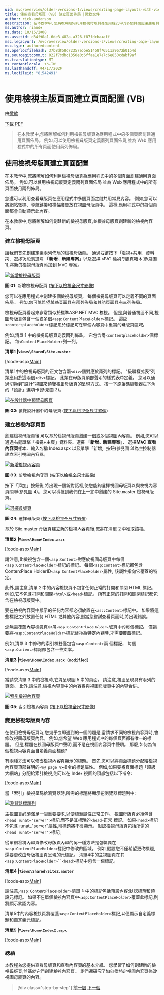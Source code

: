 ```yaml
---
uid: mvc/overview/older-versions-1/views/creating-page-layouts-with-view-master-pages-vb
title: 使用查看母版頁 (VB) 建立頁面佈局 |微軟文件
author: rick-anderson
description: 在本教學中,您將瞭解如何利用檢視母版頁為應用程式中的多個頁面創建通用頁面佈局。 您可以使用...
ms.author: riande
ms.date: 10/16/2008
ms.assetid: d34f90a1-6de3-482a-a326-f87fdcbaaaff
msc.legacyurl: /mvc/overview/older-versions-1/views/creating-page-layouts-with-view-master-pages-vb
msc.type: authoredcontent
ms.openlocfilehash: 37b8d858c72357ebbe51458f76511a9672b01b4d
ms.sourcegitcommit: 022f79dbc1350e0c6ffaa1e7e7c6e850cdabf9af
ms.translationtype: MT
ms.contentlocale: zh-TW
ms.lasthandoff: 04/17/2020
ms.locfileid: "81542491"
---
```

# <a name="creating-page-layouts-with-view-master-pages-vb"></a>使用檢視主版頁面建立頁面配置 (VB)

由[微軟](https://github.com/microsoft)

[下載 PDF](https://download.microsoft.com/download/e/f/3/ef3f2ff6-7424-48f7-bdaa-180ef64c3490/ASPNET_MVC_Tutorial_12_VB.pdf)

> 在本教學中,您將瞭解如何利用檢視母版頁為應用程式中的多個頁面創建通用頁面佈局。 例如,可以使用檢視母版頁定義兩列頁面佈局,並為 Web 應用程式中的所有頁面使用兩列佈局。

## <a name="creating-page-layouts-with-view-master-pages"></a>使用檢視母版頁建立頁面配置

在本教學中,您將瞭解如何利用檢視母版頁為應用程式中的多個頁面創建通用頁面佈局。 例如,可以使用檢視母版頁定義兩列頁面佈局,並為 Web 應用程式中的所有頁面使用兩列佈局。

您還可以利用查看母版頁在應用程式中多個頁面之間共用常見內容。 例如,您可以將網站徽標、導航鏈接和橫幅廣告放在視圖母版頁中。 這樣,應用程式中的每個頁面都會自動顯示此內容。

在本教學中,您將瞭解如何創建新的檢視母版頁,並根據母版頁創建新的檢視內容頁。

### <a name="creating-a-view-master-page"></a>建立檢視母版頁

讓我們首先創建定義兩列佈局的檢視母版頁。 通過右鍵按下「檢視+共用」資料夾、選擇功能表選項 **「新增、新建專案**」以及選擇 MVC 檢視母版頁範本(參見圖 1),將新的檢視母版頁添加到 MVC 專案。

[![新增檢視母版頁](creating-page-layouts-with-view-master-pages-vb/_static/image2.png)](creating-page-layouts-with-view-master-pages-vb/_static/image1.png)

**圖 01**: 新增檢視母版頁 ([按下以檢視全尺寸影像](creating-page-layouts-with-view-master-pages-vb/_static/image3.png))

您可以在應用程式中創建多個檢視母版頁。 每個檢視母版頁可以定義不同的頁面佈局。 例如,您可能希望某些頁面具有兩列佈局和其他頁面具有三列佈局。

檢視母版頁看起來非常類似於標準ASP.NET MVC 檢視。 但是,與普通視圖不同,視圖母版頁包含一個或多個`<asp:ContentPlaceHolder>`標記。 這些`<contentplaceholder>`標記用於標記可在單個內容頁中重寫的母版頁區域。

例如,清單 1 中的檢視母版頁定義兩列佈局。 它包含兩`<contentplaceholder>`個標記。 每`<ContentPlaceHolder>`列一列。

**清單1 |`Views\Shared\Site.master`**

[!code-aspx[Main](creating-page-layouts-with-view-master-pages-vb/samples/sample1.aspx)]

清單1中的檢視母版頁的正文包含兩`<div>`個對應於兩列的標記。 "級聯樣式表"列類應用於這兩個`<div>`標記。 此類在母版頁頂部聲明的樣式表中定義。 您可以通過切換到"設計"視圖來預覽視圖母版頁的呈現方式。 按一下原始碼編輯器左下角的「設計」選項卡(參見圖 2)。

[![在設計器中預覽母版頁](creating-page-layouts-with-view-master-pages-vb/_static/image5.png)](creating-page-layouts-with-view-master-pages-vb/_static/image4.png)

**圖 02**: 預覽設計器中的母版頁 ([按下以檢視全尺寸影像](creating-page-layouts-with-view-master-pages-vb/_static/image6.png))

### <a name="creating-a-view-content-page"></a>建立檢視內容頁面

創建檢視母版頁後,可以基於檢視母版頁創建一個或多個視圖內容頁。 例如,您可以通過右鍵單擊「檢視+主頁」資料夾、選擇 **「新增、新建專案」、** 選擇**MVC 查看內容頁**樣本、輸入名稱 Index.aspx 以及單擊「新增」按鈕(參見圖 3)為主控制器建立索引視圖內容頁。

[![新增檢視內容頁](creating-page-layouts-with-view-master-pages-vb/_static/image8.png)](creating-page-layouts-with-view-master-pages-vb/_static/image7.png)

**圖 03**: 新增檢視內容頁 ([按下以檢視全尺寸影像](creating-page-layouts-with-view-master-pages-vb/_static/image9.png))

按下「添加」按鈕後,將出現一個新對話框,使您能夠選擇視圖母版頁以與檢視內容頁關聯(參見圖 4)。 您可以導航到我們在上一節中創建的 Site.master 檢視母版頁。

[![選擇母版頁](creating-page-layouts-with-view-master-pages-vb/_static/image11.png)](creating-page-layouts-with-view-master-pages-vb/_static/image10.png)

**圖 04**: 選擇母版頁 ([按下以檢視全尺寸影像](creating-page-layouts-with-view-master-pages-vb/_static/image12.png))

基於 Site.master 母版頁建立新的檢視內容頁後,您將在清單 2 中獲取該檔。

**清單2 |`Views\Home\Index.aspx`**

[!code-aspx[Main](creating-page-layouts-with-view-master-pages-vb/samples/sample2.aspx)]

請注意,此檢視包含一個`<asp:Content>`對應於視圖母版頁中每個`<asp:ContentPlaceHolder>`標記的標記。 每個`<asp:Content>`標記都包含 ContentPlace HolderID`<asp:ContentPlaceHolder>`屬性, 該屬性指向它覆蓋的特定。

此外,請注意,清單 2 中的內容檢視頁不包含任何正常的打開和關閉 HTML 標記。 例如,它不包含打開和關閉`<html>`或`<head>`標記。 所有正常的打開和關閉標記都包含在檢視母版頁中。

要在檢視內容頁中顯示的任何內容都必須放置在`<asp:Content>`標記中。 如果將這些標記之外放置任何 HTML 或其他內容,則當您嘗試查看頁面時,將出現錯誤。

您無需覆蓋內容檢視頁中母`<asp:ContentPlaceHolder>`版頁中的每個標記。 僅當要將`<asp:ContentPlaceHolder>`標記替換為特定內容時,才需要覆蓋標記。

例如,清單 3 中修改的索引檢視僅包含`<asp:Content>`兩 個標記。 每個`<asp:Content>`標記都包含一些文本。

**清單3 |`Views\Home\Index.aspx (modified)`**

[!code-aspx[Main](creating-page-layouts-with-view-master-pages-vb/samples/sample3.aspx)]

當請求清單 3 中的檢視時,它將呈現圖 5 中的頁面。 請注意,視圖呈現具有兩列的頁面。 此外,請注意,檢視內容頁中的內容將與視圖母版頁中的內容合併。

[![索引檢視內容頁](creating-page-layouts-with-view-master-pages-vb/_static/image14.png)](creating-page-layouts-with-view-master-pages-vb/_static/image13.png)

**圖 05**: 索引檢視內容頁 ([按下以檢視全尺寸影像](creating-page-layouts-with-view-master-pages-vb/_static/image15.png))

### <a name="modifying-view-master-page-content"></a>變更檢視母版頁內容

在使用檢視母版頁時,您幾乎立即遇到的一個問題是,當請求不同的檢視內容頁時,會修改視圖母版頁內容。 例如,您希望 Web 應用程式中的每個頁面都有唯一的標題。 但是,標題在視圖母版頁中聲明,而不是在視圖內容頁中聲明。 那麼,如何為每個檢視內容頁面自定義頁面標題?

有兩種方法可以修改檢視內容頁顯示的標題。 首先,您可以將頁面標題分配給檢視內容頁頂部聲明的`<%@ page %>`指令的標題屬性。 例如,如果要將頁面標題「超級大網站」分配給索引檢視,則可以在 Index 視圖的頂部包括以下指令:

[!code-aspx[Main](creating-page-layouts-with-view-master-pages-vb/samples/sample4.aspx)]

當「索引」檢視呈現給瀏覽器時,所需的標題將顯示在瀏覽器標題列中:

[![瀏覽器標題列](creating-page-layouts-with-view-master-pages-vb/_static/image17.png)](creating-page-layouts-with-view-master-pages-vb/_static/image16.png)

主視圖頁必須滿足一個重要要求,以便標題屬性正常工作。 視圖母版頁必須包含`<head runat="server">`標記,而不是其標題的`<head>`正常 標記。 如果`<head>`標記不包含 runat_"server"屬性,則標題將不會顯示。 默認檢視母版頁包括所需的`<head runat="server">`標記。

從單個檢視內容頁修改母版頁內容的另一種方法是包裝要在`<asp:ContentPlaceHolder>`標記中修改的區域。 例如,假設您不僅希望更改標題,還要更改由母版視圖頁呈現的元標記。 清單4中的主視圖頁在其`<asp:ContentPlaceHolder>``<head>`標記中包含一個標記。

**清單4 |`Views\Shared\Site2.master`**

[!code-aspx[Main](creating-page-layouts-with-view-master-pages-vb/samples/sample5.aspx)]

請注意,`<asp:ContentPlaceHolder>`清單 4 中的標記包括預設內容:默認標題和預設元標記。 如果不在單個檢視內容頁中`<asp:ContentPlaceHolder>`覆蓋此標記,則將顯示默認內容。

清單5中的內容檢視頁將覆蓋`<asp:ContentPlaceHolder>`標記,以便顯示自定義標題和自定義元標記。

**清單5 |`Views\Home\Index2.aspx`**

[!code-aspx[Main](creating-page-layouts-with-view-master-pages-vb/samples/sample6.aspx)]

### <a name="summary"></a>總結

本教程為您提供查看母版頁和查看內容頁的基本介紹。 您學習了如何創建新的檢視母版頁,並基於它們創建檢視內容頁。 我們還研究了如何從特定視圖內容頁修改視圖母版頁的內容。

> [!div class="step-by-step"]
> [前一個](using-the-tagbuilder-class-to-build-html-helpers-vb.md)
> [下一個](passing-data-to-view-master-pages-vb.md)
